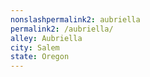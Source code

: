 ```yaml
---
﻿nonslashpermalink2: aubriella
permalink2: /aubriella/
alley: Aubriella
city: Salem
state: Oregon
---
```

